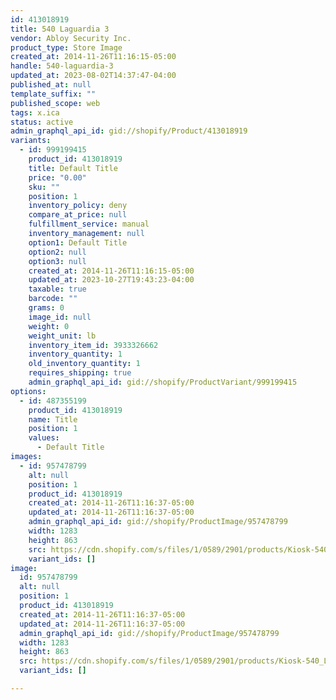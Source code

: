 ```yaml
---
id: 413018919
title: 540 Laguardia 3
vendor: Abloy Security Inc.
product_type: Store Image
created_at: 2014-11-26T11:16:15-05:00
handle: 540-laguardia-3
updated_at: 2023-08-02T14:37:47-04:00
published_at: null
template_suffix: ""
published_scope: web
tags: x.ica
status: active
admin_graphql_api_id: gid://shopify/Product/413018919
variants:
  - id: 999199415
    product_id: 413018919
    title: Default Title
    price: "0.00"
    sku: ""
    position: 1
    inventory_policy: deny
    compare_at_price: null
    fulfillment_service: manual
    inventory_management: null
    option1: Default Title
    option2: null
    option3: null
    created_at: 2014-11-26T11:16:15-05:00
    updated_at: 2023-10-27T19:43:23-04:00
    taxable: true
    barcode: ""
    grams: 0
    image_id: null
    weight: 0
    weight_unit: lb
    inventory_item_id: 3933326662
    inventory_quantity: 1
    old_inventory_quantity: 1
    requires_shipping: true
    admin_graphql_api_id: gid://shopify/ProductVariant/999199415
options:
  - id: 487355199
    product_id: 413018919
    name: Title
    position: 1
    values:
      - Default Title
images:
  - id: 957478799
    alt: null
    position: 1
    product_id: 413018919
    created_at: 2014-11-26T11:16:37-05:00
    updated_at: 2014-11-26T11:16:37-05:00
    admin_graphql_api_id: gid://shopify/ProductImage/957478799
    width: 1283
    height: 863
    src: https://cdn.shopify.com/s/files/1/0589/2901/products/Kiosk-540_Laguardia1.jpg?v=1417018597
    variant_ids: []
image:
  id: 957478799
  alt: null
  position: 1
  product_id: 413018919
  created_at: 2014-11-26T11:16:37-05:00
  updated_at: 2014-11-26T11:16:37-05:00
  admin_graphql_api_id: gid://shopify/ProductImage/957478799
  width: 1283
  height: 863
  src: https://cdn.shopify.com/s/files/1/0589/2901/products/Kiosk-540_Laguardia1.jpg?v=1417018597
  variant_ids: []

---
```



